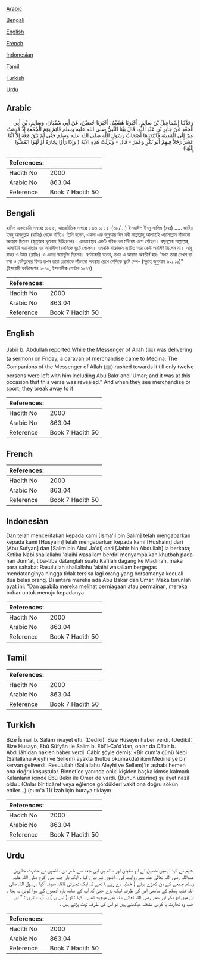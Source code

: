 [Arabic](#arabic)

[Bengali](#bengali)

[English](#english)

[French](#french)

[Indonesian](#indonesian)

[Tamil](#tamil)

[Turkish](#turkish)

[Urdu](#urdu)

## Arabic


<div dir="rtl" lang="ar" style={{fontSize:'larger',backgroundColor:'#f8f9fa',padding:20}}>
وَحَدَّثَنَا إِسْمَاعِيلُ بْنُ سَالِمٍ، أَخْبَرَنَا هُشَيْمٌ، أَخْبَرَنَا حُصَيْنٌ، عَنْ أَبِي سُفْيَانَ، وَسَالِمِ، بْنِ أَبِي الْجَعْدِ عَنْ جَابِرِ بْنِ عَبْدِ اللَّهِ، قَالَ بَيْنَا النَّبِيُّ صلى الله عليه وسلم قَائِمٌ يَوْمَ الْجُمُعَةِ إِذْ قَدِمَتْ عِيرٌ إِلَى الْمَدِينَةِ فَابْتَدَرَهَا أَصْحَابُ رَسُولِ اللَّهِ صلى الله عليه وسلم حَتَّى لَمْ يَبْقَ مَعَهُ إِلاَّ اثْنَا عَشَرَ رَجُلاً فِيهِمْ أَبُو بَكْرٍ وَعُمَرُ - قَالَ - وَنَزَلَتْ هَذِهِ الآيَةُ ‏(‏ وَإِذَا رَأَوْا تِجَارَةً أَوْ لَهْوًا انْفَضُّوا إِلَيْهَا‏)‏
</div>
<div style={{backgroundColor:'#f8f9fa',padding:20, marginBottom: 10}}><table> <thead> <tr> <th>References:</th> <th></th> </tr> </thead> <tbody><tr><td>Hadith No</td><td>2000</td></tr><tr><td>Arabic No</td><td>863.04</td></tr><tr><td>Reference</td><td>Book 7 Hadith 50</td></tr></tbody></table></div>

## Bengali


<div dir="ltr" lang="bn" style={{fontSize:'larger',backgroundColor:'#f8f9fa',padding:20}}>
হাদিস একাডেমি নাম্বারঃ ১৮৮৫, আন্তর্জাতিক নাম্বারঃ ৮৬৩ ১৮৮৫-(৩৮/...) ইসমাঈল ইবনু সালিম (রহঃ) ..... জাবির ইবনু আবদুল্লাহ (রাযিঃ) থেকে বর্ণিত। তিনি বলেন, একদা এক জুমুআর দিন নবী সাল্লাল্লাহু আলাইহি ওয়াসাল্লাম দাঁড়ানো অবস্থায় ছিলেন (জুমুআর খুতবাহ দিচ্ছিলেন)। এমতাবস্থায় একটি বণিক দল মদীনায় এসে পৌছল। রসূলুল্লাহ সাল্লাল্লাহু আলাইহি ওয়াসাল্লাম এর সাহাবীগণ সেদিকে ছুটে গেলেন। এমনকি বারোজন ব্যতীত আর কেউ অবশিষ্ট ছিলেন না। আবূ বাকর ও উমর (রাযিঃ)-ও এদের অন্তর্ভুক্ত ছিলেন। বর্ণনাকারী বলেন, তখন এ আয়াত অবতীর্ণ হয়ঃ "যখন তারা দেখল ব্যবসা ও কৌতুকের বিষয় তখন তারা তোমাকে দাঁড়ানো অবস্থায় রেখে সেদিকে ছুটে গেল- (সূরাহ জুমুআহ ৬২ঃ ১১)" (ইসলামী ফাউন্ডেশন ১৮৭০, ইসলামীক সেন্টার ১৮৭৭)
</div>
<div style={{backgroundColor:'#f8f9fa',padding:20, marginBottom: 10}}><table> <thead> <tr> <th>References:</th> <th></th> </tr> </thead> <tbody><tr><td>Hadith No</td><td>2000</td></tr><tr><td>Arabic No</td><td>863.04</td></tr><tr><td>Reference</td><td>Book 7 Hadith 50</td></tr></tbody></table></div>

## English


<div dir="ltr" lang="en" style={{fontSize:'larger',backgroundColor:'#f8f9fa',padding:20}}>
Jabir b. Abdullah reported:While the Messenger of Allah (ﷺ) was delivering (a sermon) on Friday, a caravan of merchandise came to Medina. The Companions of the Messenger of Allah (ﷺ) rushed towards it till only twelve persons were left with him including Abu Bakr and 'Umar; and it was at this occasion that this verse was revealed." And when they see merchandise or sport, they break away to it
</div>
<div style={{backgroundColor:'#f8f9fa',padding:20, marginBottom: 10}}><table> <thead> <tr> <th>References:</th> <th></th> </tr> </thead> <tbody><tr><td>Hadith No</td><td>2000</td></tr><tr><td>Arabic No</td><td>863.04</td></tr><tr><td>Reference</td><td>Book 7 Hadith 50</td></tr></tbody></table></div>

## French


<div dir="ltr" lang="fr" style={{fontSize:'larger',backgroundColor:'#f8f9fa',padding:20}}>

</div>
<div style={{backgroundColor:'#f8f9fa',padding:20, marginBottom: 10}}><table> <thead> <tr> <th>References:</th> <th></th> </tr> </thead> <tbody><tr><td>Hadith No</td><td>2000</td></tr><tr><td>Arabic No</td><td>863.04</td></tr><tr><td>Reference</td><td>Book 7 Hadith 50</td></tr></tbody></table></div>

## Indonesian


<div dir="ltr" lang="id" style={{fontSize:'larger',backgroundColor:'#f8f9fa',padding:20}}>
Dan telah menceritakan kepada kami [Isma'il bin Salim] telah mengabarkan kepada kami [Husyaim] telah mengabarkan kepada kami [Hushaim] dari [Abu Sufyan] dan [Salim bin Abul Ja'di] dari [Jabir bin Abdullah] ia berkata; Ketika Nabi shallallahu 'alaihi wasallam berdiri menyampaikan khutbah pada hari Jum'at, tiba-tiba datanglah suatu Kafilah dagang ke Madinah, maka para sahabat Rasulullah shallallahu 'alaihi wasallam bergegas mendatanginya hingga tidak tersisa lagi orang yang bersamanya kecuali dua belas orang. Di antara mereka ada Abu Bakar dan Umar. Maka turunlah ayat ini: "Dan apabila mereka melihat perniagaan atau permainan, mereka bubar untuk menuju kepadanya
</div>
<div style={{backgroundColor:'#f8f9fa',padding:20, marginBottom: 10}}><table> <thead> <tr> <th>References:</th> <th></th> </tr> </thead> <tbody><tr><td>Hadith No</td><td>2000</td></tr><tr><td>Arabic No</td><td>863.04</td></tr><tr><td>Reference</td><td>Book 7 Hadith 50</td></tr></tbody></table></div>

## Tamil


<div dir="ltr" lang="ta" style={{fontSize:'larger',backgroundColor:'#f8f9fa',padding:20}}>

</div>
<div style={{backgroundColor:'#f8f9fa',padding:20, marginBottom: 10}}><table> <thead> <tr> <th>References:</th> <th></th> </tr> </thead> <tbody><tr><td>Hadith No</td><td>2000</td></tr><tr><td>Arabic No</td><td>863.04</td></tr><tr><td>Reference</td><td>Book 7 Hadith 50</td></tr></tbody></table></div>

## Turkish


<div dir="ltr" lang="tr" style={{fontSize:'larger',backgroundColor:'#f8f9fa',padding:20}}>
Bize İsmail b. Sâlâm rivayet etti. (Dediki): Bize Hüseyin haber verdi. (Dediki): Bize Husayn, Ebû Süfyân ile Salim b. Ebî'l-Ca'd'dan, onlar da Câbir b. AbdiIIâh'dan naklen haber verdi. Câbir şöyle demiş: «Bir cum'a günü Nebi (Sallallahu Aleyhi ve Sellem) ayakta (hutbe okumakda) iken Medine'ye bir kervan geliverdi. Resulullah (Sallallahu Aleyhi ve Sellem)'in ashabı hemen ona doğru koşuştular. Binnetîce yanında oniki kişiden başka kimse kalmadı. Kalanların içinde Ebû Bekir ile Ömer de vardı. (Bunun üzerine) şu âyet nazil oldu : (Onlar bîr ticâret veya eğlence gördükler! vakit ona doğru sökün ettiler...) (cum'a 11) İzah için buraya tıklayın
</div>
<div style={{backgroundColor:'#f8f9fa',padding:20, marginBottom: 10}}><table> <thead> <tr> <th>References:</th> <th></th> </tr> </thead> <tbody><tr><td>Hadith No</td><td>2000</td></tr><tr><td>Arabic No</td><td>863.04</td></tr><tr><td>Reference</td><td>Book 7 Hadith 50</td></tr></tbody></table></div>

## Urdu


<div dir="rtl" lang="ur" style={{fontSize:'larger',backgroundColor:'#f8f9fa',padding:20}}>
ہشیم نے کہا : ہمیں حصین نے ابو سفیان اور سالم بن ابی جعد سے خبر دی ، انھوں نے حضرت جابربن عبداللہ رضی اللہ تعالیٰ عنہ سے روایت کی ، انھوں نے بیان کیا ، ایک بار جب نبی اکرم صلی اللہ علیہ وسلم جمعے کے دن کھڑے ہوئے ( خطبہ دے رہے ) تھے کہ ایک تجارتی قافلہ مدینہ آگیا ، رسول اللہ صلی اللہ علیہ وسلم کے ساتھی اس کی طرف لپک پڑے حتیٰ کہ آپ کے ساتھ بارہ آدمیوں کے سوا کوئی نہ بچا ۔ ان میں ابو بکر اور عمر رضی اللہ تعالیٰ عنہ بھی موجود تھے ۔ کہا : تو ( اس پر ) یہ آیت اتری : " اور جب وہ تجارت یا کوئی مشغلہ دیکھتے ہیں تو اس کی طرف ٹوٹ پڑتے ہیں ۔
</div>
<div style={{backgroundColor:'#f8f9fa',padding:20, marginBottom: 10}}><table> <thead> <tr> <th>References:</th> <th></th> </tr> </thead> <tbody><tr><td>Hadith No</td><td>2000</td></tr><tr><td>Arabic No</td><td>863.04</td></tr><tr><td>Reference</td><td>Book 7 Hadith 50</td></tr></tbody></table></div>